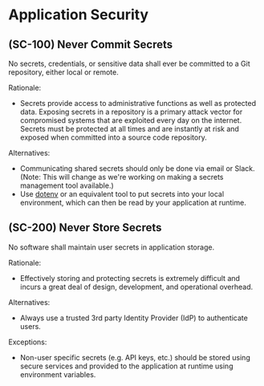 # Application Security

## (SC-100) Never Commit Secrets

No secrets, credentials, or sensitive data shall ever be committed to a Git
repository, either local or remote.

Rationale:

- Secrets provide access to administrative functions as well as protected data.
  Exposing secrets in a repository is a primary attack vector for compromised
  systems that are exploited every day on the internet. Secrets must be protected
  at all times and are instantly at risk and exposed when committed into a source
  code repository.

Alternatives:

- Communicating shared secrets should only be done via email or Slack. (Note:
  This will change as we're working on making a secrets management tool available.)
- Use [dotenv](https://github.com/motdotla/dotenv)
  or an equivalent tool to put secrets into your local environment, which can
  then be read by your application at runtime.

## (SC-200) Never Store Secrets

No software shall maintain user secrets in application storage.

Rationale:

- Effectively storing and protecting secrets is extremely difficult and incurs
  a great deal of design, development, and operational overhead.

Alternatives:

- Always use a trusted 3rd party Identity Provider (IdP) to authenticate users.

Exceptions:

- Non-user specific secrets (e.g. API keys, etc.) should be stored using secure
  services and provided to the application at runtime using environment variables.
